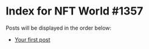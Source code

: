 # Index for NFT World #1357
Posts will be displayed in the order below:

- [Your first post](./001-first.md)

